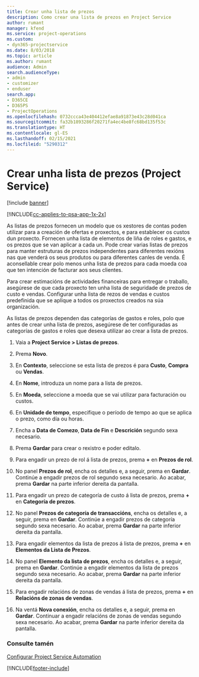 ```yaml
---
title: Crear unha lista de prezos
description: Como crear una lista de prezos en Project Service
author: rumant
manager: kfend
ms.service: project-operations
ms.custom:
- dyn365-projectservice
ms.date: 8/03/2018
ms.topic: article
ms.author: rumant
audience: Admin
search.audienceType:
- admin
- customizer
- enduser
search.app:
- D365CE
- D365PS
- ProjectOperations
ms.openlocfilehash: 0732ccca43e404412efae8a91873e43c28d041ca
ms.sourcegitcommit: fa32b1893286f20271fa4ec4be8fc68bd135f53c
ms.translationtype: HT
ms.contentlocale: gl-ES
ms.lasthandoff: 02/15/2021
ms.locfileid: "5290312"
---
```

# <a name="create-a-price-list-project-service"></a>Crear unha lista de prezos (Project Service)

[!include [banner](../includes/psa-now-project-operations.md)]

[!INCLUDE[cc-applies-to-psa-app-1x-2x](../includes/cc-applies-to-psa-app-1x-2x.md)]

As listas de prezos fornecen un modelo que os xestores de contas poden utilizar para a creación de ofertas e proxectos, e para establecer os custos dun proxecto. Fornecen unha lista de elementos de liña de roles e gastos, e os prezos que se van aplicar a cada un. Pode crear varias listas de prezos para manter estruturas de prezos independentes para diferentes rexións nas que venderá os seus produtos ou para diferentes canles de venda. É aconsellable crear polo menos unha lista de prezos para cada moeda coa que ten intención de facturar aos seus clientes.  
  
Para crear estimacións de actividades financeiras para entregar o traballo, asegúrese de que cada proxecto ten unha lista de seguridade de prezos de custo e vendas. Configurar unha lista de rezos de vendas e custos predefinida que se aplique a todos os proxectos creados na súa organización.  
  
As listas de prezos dependen das categorías de gastos e roles, polo que antes de crear unha lista de prezos, asegúrese de ter configuradas as categorías de gastos e roles que desexa utilizar ao crear a lista de prezos.  
  
1.  Vaia a **Project Service > Listas de prezos**.  
  
2.  Prema **Novo**.  
  
3.  En **Contexto**, seleccione se esta lista de prezos é para **Custo**, **Compra** ou **Vendas**.  
  
4.  En **Nome**, introduza un nome para a lista de prezos.  
  
5.  En **Moeda**, seleccione a moeda que se vai utilizar para facturación ou custos.  
  
6.  En **Unidade de tempo**, especifique o período de tempo ao que se aplica o prezo, como día ou horas.  
  
7.  Encha a **Data de Comezo**, **Data de Fin** e **Descrición** segundo sexa necesario.  
  
8.  Prema **Gardar** para crear o rexistro e poder editalo.  
  
9. Para engadir un prezo de rol á lista de prezos, prema **+** en **Prezos de rol**.  
  
10. No panel **Prezos de rol**, encha os detalles e, a seguir, prema en **Gardar**. Continúe a engadir prezos de rol segundo sexa necesario. Ao acabar, prema **Gardar** na parte inferior dereita da pantalla.  
  
11. Para engadir un prezo de categoría de custo á lista de prezos, prema **+** en **Categoría de prezos**.  
  
12. No panel **Prezos de categoría de transaccións**, encha os detalles e, a seguir, prema en **Gardar**. Continúe a engadir prezos de categoría segundo sexa necesario. Ao acabar, prema **Gardar** na parte inferior dereita da pantalla.  
  
13. Para engadir elementos da lista de prezos á lista de prezos, prema **+** en **Elementos da Lista de Prezos**.  
  
14. No panel **Elemento da lista de prezos**, encha os detalles e, a seguir, prema en **Gardar**. Continúe a engadir elementos da lista de prezos segundo sexa necesario. Ao acabar, prema **Gardar** na parte inferior dereita da pantalla.  
  
15. Para engadir relacións de zonas de vendas á lista de prezos, prema **+** en **Relacións de zonas de vendas**.  
  
16. Na ventá **Nova conexión**, encha os detalles e, a seguir, prema en **Gardar**. Continuar a engadir relacións de zonas de vendas segundo sexa necesario. Ao acabar, prema **Gardar** na parte inferior dereita da pantalla.  
  
### <a name="see-also"></a>Consulte tamén  
 [Configurar Project Service Automation](../psa/configure.md)


[!INCLUDE[footer-include](../includes/footer-banner.md)]
